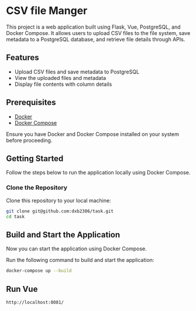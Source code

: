 # CSV file Manger

This project is a web application built using Flask, Vue, PostgreSQL, and Docker Compose. It allows users to upload CSV files to the file system, save metadata to a PostgreSQL database, and retrieve file details through APIs.

## Features

- Upload CSV files and save metadata to PostgreSQL
- View the uploaded files and metadata
- Display file contents with column details

## Prerequisites

- [Docker](https://www.docker.com/get-started)
- [Docker Compose](https://docs.docker.com/compose/install/)

Ensure you have Docker and Docker Compose installed on your system before proceeding.

## Getting Started

Follow the steps below to run the application locally using Docker Compose.

### Clone the Repository

Clone this repository to your local machine:

```bash
git clone git@github.com:dxb2306/task.git
cd task
```

## Build and Start the Application
Now you can start the application using Docker Compose.

Run the following command to build and start the application:

```bash
docker-compose up --build
```

## Run Vue
```bash
http://localhost:8081/
```
